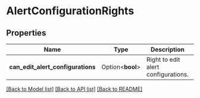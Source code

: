 # AlertConfigurationRights

## Properties

Name | Type | Description | Notes
------------ | ------------- | ------------- | -------------
**can_edit_alert_configurations** | Option<**bool**> | Right to edit alert configurations. | [optional]

[[Back to Model list]](../README.md#documentation-for-models) [[Back to API list]](../README.md#documentation-for-api-endpoints) [[Back to README]](../README.md)


